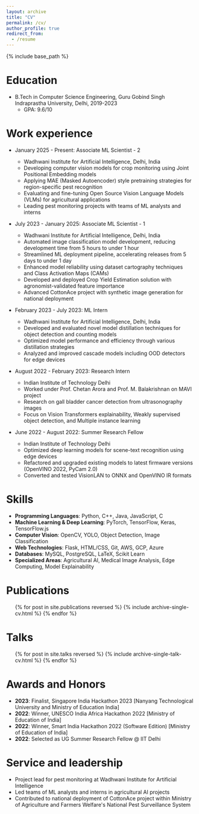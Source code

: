 ```yaml
---
layout: archive
title: "CV"
permalink: /cv/
author_profile: true
redirect_from:
  - /resume
---
```


{% include base_path %}

Education
======
* B.Tech in Computer Science Engineering, Guru Gobind Singh Indraprastha University, Delhi, 2019-2023
  * GPA: 9.6/10

Work experience
======
* January 2025 - Present: Associate ML Scientist - 2
  * Wadhwani Institute for Artificial Intelligence, Delhi, India
  * Developing computer vision models for crop monitoring using Joint Positional Embedding models
  * Applying MAE (Masked Autoencoder) style pretraining strategies for region-specific pest recognition
  * Evaluating and fine-tuning Open Source Vision Language Models (VLMs) for agricultural applications
  * Leading pest monitoring projects with teams of ML analysts and interns

* July 2023 - January 2025: Associate ML Scientist - 1
  * Wadhwani Institute for Artificial Intelligence, Delhi, India
  * Automated image classification model development, reducing development time from 5 hours to under 1 hour
  * Streamlined ML deployment pipeline, accelerating releases from 5 days to under 1 day
  * Enhanced model reliability using dataset cartography techniques and Class Activation Maps (CAMs)
  * Developed and deployed Crop Yield Estimation solution with agronomist-validated feature importance
  * Advanced CottonAce project with synthetic image generation for national deployment

* February 2023 - July 2023: ML Intern
  * Wadhwani Institute for Artificial Intelligence, Delhi, India
  * Developed and evaluated novel model distillation techniques for object detection and counting models
  * Optimized model performance and efficiency through various distillation strategies
  * Analyzed and improved cascade models including OOD detectors for edge devices

* August 2022 - February 2023: Research Intern
  * Indian Institute of Technology Delhi
  * Worked under Prof. Chetan Arora and Prof. M. Balakrishnan on MAVI project
  * Research on gall bladder cancer detection from ultrasonography images
  * Focus on Vision Transformers explainability, Weakly supervised object detection, and Multiple instance learning

* June 2022 - August 2022: Summer Research Fellow
  * Indian Institute of Technology Delhi
  * Optimized deep learning models for scene-text recognition using edge devices
  * Refactored and upgraded existing models to latest firmware versions (OpenVINO 2022, PyCam 2.0)
  * Converted and tested VisionLAN to ONNX and OpenVINO IR formats
  
Skills
======
* **Programming Languages**: Python, C++, Java, JavaScript, C
* **Machine Learning & Deep Learning**: PyTorch, TensorFlow, Keras, TensorFlow.js
* **Computer Vision**: OpenCV, YOLO, Object Detection, Image Classification
* **Web Technologies**: Flask, HTML/CSS, Git, AWS, GCP, Azure
* **Databases**: MySQL, PostgreSQL, LaTeX, Scikit Learn
* **Specialized Areas**: Agricultural AI, Medical Image Analysis, Edge Computing, Model Explainability

Publications
======
  <ul>{% for post in site.publications reversed %}
    {% include archive-single-cv.html %}
  {% endfor %}</ul>
  
Talks
======
  <ul>{% for post in site.talks reversed %}
    {% include archive-single-talk-cv.html  %}
  {% endfor %}</ul>
  
Awards and Honors
======
* **2023**: Finalist, Singapore India Hackathon 2023 [Nanyang Technological University and Ministry of Education India]
* **2022**: Winner, UNESCO India Africa Hackathon 2022 [Ministry of Education of India]
* **2022**: Winner, Smart India Hackathon 2022 (Software Edition) [Ministry of Education of India]
* **2022**: Selected as UG Summer Research Fellow @ IIT Delhi

Service and leadership
======
* Project lead for pest monitoring at Wadhwani Institute for Artificial Intelligence
* Led teams of ML analysts and interns in agricultural AI projects
* Contributed to national deployment of CottonAce project within Ministry of Agriculture and Farmers Welfare's National Pest Surveillance System

